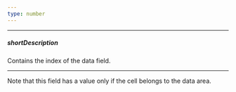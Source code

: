 ```yaml
---
type: number
---
```

---
##### shortDescription
Contains the index of the data field.

---
Note that this field has a value only if the cell belongs to the data area.